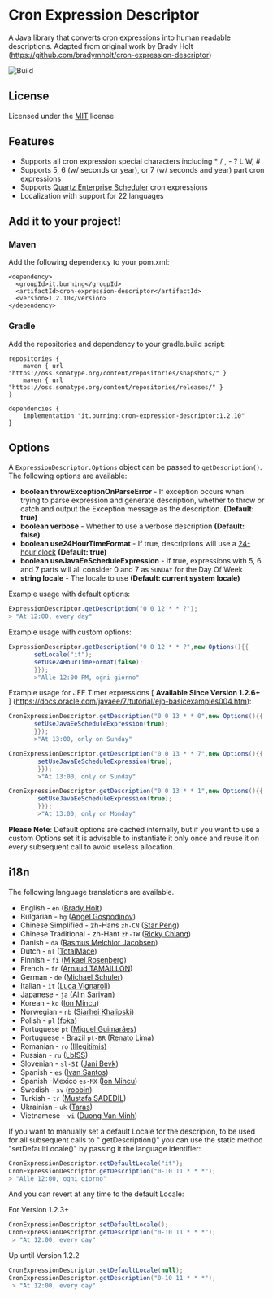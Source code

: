# Cron Expression Descriptor
A Java library that converts cron expressions into human readable descriptions. Adapted from original work by Brady Holt (https://github.com/bradymholt/cron-expression-descriptor)

![Build](https://github.com/voidburn/cron-expression-descriptor/workflows/Build/badge.svg)

## License
Licensed under the [MIT](https://github.com/voidburn/cron-expression-descriptor/LICENSE) license 

## Features

 * Supports all cron expression special characters including * / , - ? L W, #
 * Supports 5, 6 (w/ seconds or year), or 7 (w/ seconds and year) part cron expressions
 * Supports [Quartz Enterprise Scheduler](https://www.quartz-scheduler.net/) cron expressions
 * Localization with support for 22 languages
 
## Add it to your project!

### Maven
Add the following dependency to your pom.xml:

```
<dependency>
  <groupId>it.burning</groupId>
  <artifactId>cron-expression-descriptor</artifactId>
  <version>1.2.10</version>
</dependency>
```

### Gradle
Add the repositories and dependency to your gradle.build script:

```
repositories {
    maven { url "https://oss.sonatype.org/content/repositories/snapshots/" }
    maven { url "https://oss.sonatype.org/content/repositories/releases/" }
}

dependencies {
    implementation "it.burning:cron-expression-descriptor:1.2.10"
}
```
 
 ## Options
 
 A `ExpressionDescriptor.Options` object can be passed to `getDescription()`.  The following options are available:
 
 - **boolean throwExceptionOnParseError** - If exception occurs when trying to parse expression and generate description, whether to throw or catch and output the Exception message as the description. **(Default: true)**
 - **boolean verbose** - Whether to use a verbose description **(Default: false)**
 - **boolean use24HourTimeFormat** - If true, descriptions will use
   a [24-hour clock](https://en.wikipedia.org/wiki/24-hour_clock) **(Default: true)**
 - **boolean useJavaEeScheduleExpression** - If true, expressions with 5, 6 and 7 parts will all consider 0 and 7
   as `SUNDAY` for the Day Of Week
 - **string locale** - The locale to use **(Default: current system locale)**
 
 Example usage with default options:
 
 ```java
ExpressionDescriptor.getDescription("0 0 12 * * ?");
> "At 12:00, every day"
 ```

Example usage with custom options:

 ```java
ExpressionDescriptor.getDescription("0 0 12 * * ?",new Options(){{
        setLocale("it");
        setUse24HourTimeFormat(false);
        }});
        >"Alle 12:00 PM, ogni giorno"
  ```

Example usage for JEE Timer
expressions [ **Available Since Version 1.2.6+** ] (https://docs.oracle.com/javaee/7/tutorial/ejb-basicexamples004.htm):

 ```java
CronExpressionDescriptor.getDescription("0 0 13 * * 0",new Options(){{
        setUseJavaEeScheduleExpression(true);
        }});
        >"At 13:00, only on Sunday"
 ```

```java
CronExpressionDescriptor.getDescription("0 0 13 * * 7",new Options(){{
        setUseJavaEeScheduleExpression(true);
        }});
        >"At 13:00, only on Sunday"
 ```

```java
CronExpressionDescriptor.getDescription("0 0 13 * * 1",new Options(){{
        setUseJavaEeScheduleExpression(true);
        }});
        >"At 13:00, only on Monday"
 ```

**Please Note**: Default options are cached internally, but if you want to use a custom Options set it is advisable to
instantiate it only once and reuse it on every
subsequent call to avoid useless allocation.

## i18n

The following language translations are available.

* English - `en` ([Brady Holt](https://github.com/bradymholt))
* Bulgarian - `bg` ([Angel Gospodinov](https://github.com/AngloIBS))
* Chinese Simplified - zh-Hans `zh-CN` ([Star Peng](https://github.com/starpeng))
* Chinese Traditional - zh-Hant `zh-TW` ([Ricky Chiang](https://github.com/metavige))
* Danish - `da` ([Rasmus Melchior Jacobsen](https://github.com/rmja))
* Dutch - `nl` ([TotalMace](https://github.com/TotalMace))
* Finnish - `fi` ([Mikael Rosenberg](https://github.com/MR77FI))
* French - `fr` ([Arnaud TAMAILLON](https://github.com/Greybird))
* German - `de` ([Michael Schuler](https://github.com/mschuler))
* Italian - `it` ([Luca Vignaroli](https://github.com/voidburn))
* Japanese - `ja` ([Alin Sarivan](https://github.com/asarivan))
* Korean - `ko` ([Ion Mincu](https://github.com/ionmincu))
* Norwegian - `nb` ([Siarhei Khalipski](https://github.com/KhalipskiSiarhei))
* Polish - `pl` ([foka](https://github.com/foka))
* Portuguese `pt` ([Miguel Guimarães](https://github.com/hmiguim))
* Portuguese - Brazil `pt-BR` ([Renato Lima](https://github.com/natenho))
* Romanian - `ro` ([Illegitimis](https://github.com/illegitimis))
* Russian - `ru` ([LbISS](https://github.com/LbISS))
* Slovenian - `sl-SI` ([Jani Bevk](https://github.com/jenzy))
* Spanish - `es` ([Ivan Santos](https://github.com/ivansg))
* Spanish -Mexico `es-MX` ([Ion Mincu](https://github.com/ionmincu))
* Swedish - `sv` ([roobin](https://github.com/roobin))
* Turkish - `tr` ([Mustafa SADEDİL](https://github.com/sadedil))
* Ukrainian - `uk` ([Taras](https://github.com/tbudurovych))
* Vietnamese - `vi` ([Duong Van Minh](https://github.com/eddyduong3010))

If you want to manually set a default Locale for the descripion, to be used for all subsequent calls to "
getDescription()" you can use the static method "setDefaultLocale()" by passing it the language identifier:

 ```java
 CronExpressionDescriptor.setDefaultLocale("it");
 CronExpressionDescriptor.getDescription("0-10 11 * * *");
 > "Alle 12:00, ogni giorno"
```

And you can revert at any time to the default Locale:

For Version 1.2.3+

 ```java
 CronExpressionDescriptor.setDefaultLocale();
 CronExpressionDescriptor.getDescription("0-10 11 * * *");
  > "At 12:00, every day"
 ```

Up until Version 1.2.2

 ```java
 CronExpressionDescriptor.setDefaultLocale(null);
 CronExpressionDescriptor.getDescription("0-10 11 * * *");
  > "At 12:00, every day"
 ```

